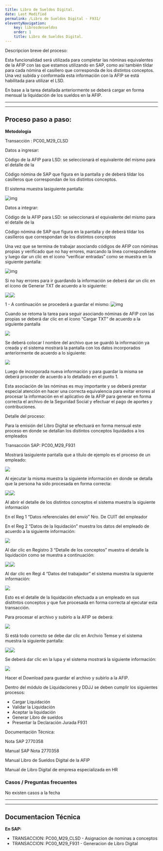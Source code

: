 ```yaml
---
title: Libro de Sueldos Digital.
date: Last Modified
permalink: /Libro de Sueldos Digital - F931/
eleventyNavigation: 
    key: librosdesueldos
    order: 1
    title: Libro de Sueldos Digital.
---
```




Descripcion breve del proceso:

Esta funcionalidad será utilizada para completar las nóminas
equivalentes de la AFIP con las que estamos utilizando en SAP, como así también
tildar para cada nómina el casillero que corresponda de los distintos conceptos.
Una vez subida y conformada esta información con la AFIP se está habilitada para
utilizar el LSD.

En base a la tarea detallada anteriormente se deberá cargar en
forma mensual la liquidación de los sueldos en la AFIP.

---

---

## Proceso paso a paso:


**Metodologia** 

Transacción  :   PC00_M29_CLSD

Datos a ingresar:

Código de la AFIP para LSD: se seleccionará el equivalente del mismo para el detalle de la

Código nómina de SAP que  figura en la pantalla y de deberá tildar los  casilleros que correspondan de los distintos conceptos.

El sistema muestra lasiguiente pantalla:

![img](../content/images/Libro_de_Sueldos_Digital_F931/1630424321657.png)


Datos a integrar:

Código de la AFIP para LSD: se seleccionará el equivalente del mismo para el detalle de la

Código nómina de SAP que  figura en la pantalla y de deberá tildar los                                                 casilleros
que correspondan de los distintos conceptos

Una vez que se termina de trabajar asociando códigos de AFIP con nóminas propias y verificado
que no hay errores, marcando la línea correspondiente y luego dar un clic en el
icono “verificar entradas” como se muestra en la siguiente pantalla:

![img](../content/images/Libro_de_Sueldos_Digital_F931/1630432400509.png)


Si no hay errores para ir guardando la información se deberá dar un clic en el ícono de Generar TXT de acuerdo a lo
siguiente:

![](file:///C:\Users\mprager\AppData\Local\Temp\msohtmlclip1\01\clip_image002.jpg)![](../content/images/Libro_de_Sueldos_Digital_F931/1630432478029.png)


1 - A continuación se procederá a guardar el mismo:
![img](../content/images/Libro_de_Sueldos_Digital_F931/1630432503637.png)

Cuando se retoma la tarea para seguir asociando nóminas de AFIP con las propias se deberá
dar clic en el ícono “Cargar TXT” de acuerdo a la siguiente pantalla

![](../content/images/Libro_de_Sueldos_Digital_F931/1630432535758.png)

Se deberá colocar l nombre del archivo que se guardó la información ya creada y el
sistema mostrará la pantalla con los datos incorporados anteriormente de
acuerdo a lo siguiente:

![](../content/images/Libro_de_Sueldos_Digital_F931/1630432556419.png)


Luego de incorporada nueva información y para
guardar la misma se deberá proceder de acuerdo a lo detallado en el
punto 1.

Esta asociación de las nóminas es muy importante y se deberá prestar especial
atención en hacer una correcta equivalencia para evitar errores al procesar la
información en el aplicativo de la AFIP para generar en forma correcta el
archivo de la Seguridad Social y efectuar el pago de aportes y contribuciones.


Detalle del proceso: 

Para la emisión del Libro Digital se efectuará en forma mensual este proceso en donde
se detallan los distintos conceptos liquidados a los empleados

Transacción SAP: PC00_M29_F931

Mostrará lasiguiente pantalla que a título de ejemplo es el proceso de un empleado:

![](../content/images/Libro_de_Sueldos_Digital_F931/1630432596580.png)

Al ejecutar la misma muestra la siguiente información en donde se detalla
que la persona ha sido procesada en forma correcta:

![](../content/images/Libro_de_Sueldos_Digital_F931/1630432616231.png)![](../content/images/Libro_de_Sueldos_Digital_F931/1630432616231.png)

Al abrir el detalle de los distintos conceptos el sistema muestra la
siguiente información



En el Reg 1 “Datos referenciales del envío” Nro. De CUIT del empleador

En el Reg 2  “Datos de la liquidación”
muestra los datos del empleado de acuerdo a la siguiente información:

![](../content/images/Libro_de_Sueldos_Digital_F931/1630432657633.png)

Al dar clic
en Registro 3 “Detalle de los conceptos” muestra el detalle la liquidación como
se muestra a continuación:

![](../content/images/Libro_de_Sueldos_Digital_F931/1630432678100.png)![](../content/images/Libro_de_Sueldos_Digital_F931/1630432678100.png)


Al dar clic en Regi 4 “Datos del trabajador” el sistema muestra la
siguiente información:

![](../content/images/Libro_de_Sueldos_Digital_F931/1630432694990.png)

Esto es el detalle de la liquidación efectuada a un empleado en sus
distitntos conceptos y que fue procesada en forma correcta al ejecutar esta
transacción.

Para procesar
el archivo y subirlo a la AFIP se deberá:

![](../content/images/Libro_de_Sueldos_Digital_F931/1630432734310.png)

Si está todo correcto se debe dar clic en Archvio Temse y el sistema
muestra la siguiente pantalla:

![](../content/images/Libro_de_Sueldos_Digital_F931/1630432749083.png)![](../content/images/Libro_de_Sueldos_Digital_F931/1630432749083.png)

Se deberá dar clic en la lupa y el sistema mostrará la siguiente
información:

![](../content/images/Libro_de_Sueldos_Digital_F931/1630432773888.png)


Hacer
el Download para guardar el archivo y subirlo a la AFIP.

Dentro del módulo de Liquidaciones y DDJJ se deben cumplir los
siguientes procesos:

- Cargar Liquidación
- Validar la Liquidación
- Aceptar la liquidación
- Generar Libro de sueldos
- Presentar la Declaración Jurada
  F931

Documentación Técnica:

Nota SAP 2770358

Manual SAP Nota 2770358

Manual Libro de Sueldos Digital  de
la AFIP

Manual de Libro Digital de empresa especializada en HR



### Casos / Preguntas frecuentes

No existen casos a la fecha

---

---

## Documentacion Técnica

**En SAP:**

* TRANSACCION: PC00_M29_CLSD - Asignacion de nominas a conceptos
* TRANSACCION: PC00_M29_F931 - Generacion de Libro Digital
